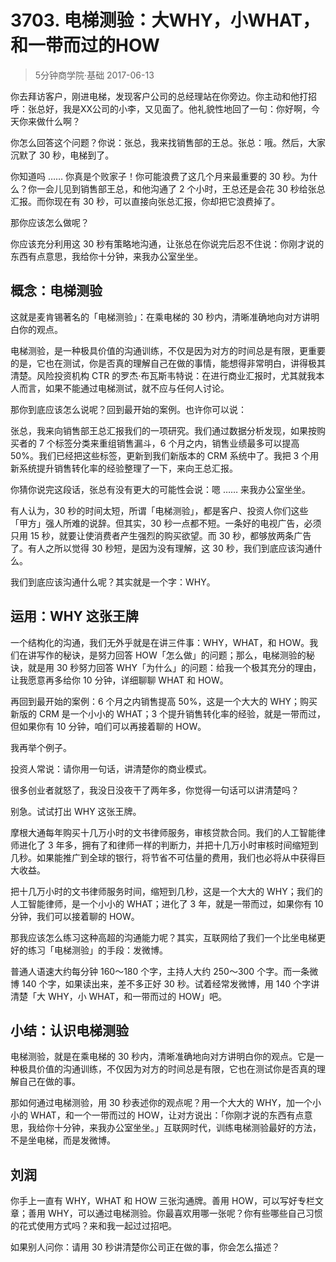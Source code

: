 # 3703. 电梯测验：大WHY，小WHAT，和一带而过的HOW
> 5分钟商学院·基础
2017-06-13

你去拜访客户，刚进电梯，发现客户公司的总经理站在你旁边。你主动和他打招呼：张总好，我是XX公司的小李，又见面了。他礼貌性地回了一句：你好啊，今天你来做什么啊？

你怎么回答这个问题？你说：张总，我来找销售部的王总。张总：哦。然后，大家沉默了 30 秒，电梯到了。

你知道吗 …… 你真是个败家子！你可能浪费了这几个月来最重要的 30 秒。为什么？你一会儿见到销售部王总，和他沟通了 2 个小时，王总还是会花 30 秒给张总汇报。而你现在有 30 秒，可以直接向张总汇报，你却把它浪费掉了。

那你应该怎么做呢？

你应该充分利用这 30 秒有策略地沟通，让张总在你说完后忍不住说：你刚才说的东西有点意思，我给你十分钟，来我办公室坐坐。

## 概念：电梯测验
这就是麦肯锡著名的「电梯测验」：在乘电梯的 30 秒内，清晰准确地向对方讲明白你的观点。

电梯测验，是一种极具价值的沟通训练，不仅是因为对方的时间总是有限，更重要的是，它也在测试，你是否真的理解自己在做的事情，能想得非常明白，讲得极其清楚。风险投资机构 CTR 的罗杰·布瓦斯韦特说：在进行商业汇报时，尤其就我本人而言，如果不能通过电梯测试，就不应与任何人讨论。

那你到底应该怎么说呢？回到最开始的案例。也许你可以说：

张总，我来向销售部王总汇报我们的一项研究。我们通过数据分析发现，如果按购买者的 7 个标签分类来重组销售漏斗，6 个月之内，销售业绩最多可以提高 50%。我们已经把这些标签，更新到我们新版本的 CRM 系统中了。我把 3 个用新系统提升销售转化率的经验整理了一下，来向王总汇报。

你猜你说完这段话，张总有没有更大的可能性会说：嗯 …… 来我办公室坐坐。

有人认为，30 秒的时间太短，所谓「电梯测验」，都是客户、投资人你们这些「甲方」强人所难的说辞。但其实，30 秒一点都不短。一条好的电视广告，必须只用 15 秒，就要让使消费者产生强烈的购买欲望。而 30 秒，都够放两条广告了。有人之所以觉得 30 秒短，是因为没有理解，这 30 秒，我们到底应该沟通什么。

我们到底应该沟通什么呢？其实就是一个字：WHY。

## 运用：WHY 这张王牌
一个结构化的沟通，我们无外乎就是在讲三件事：WHY，WHAT，和 HOW。我们在讲写作的秘诀，是努力回答 HOW「怎么做」的问题；那么，电梯测验的秘诀，就是用 30 秒努力回答 WHY「为什么」的问题：给我一个极其充分的理由，让我愿意再多给你 10 分钟，详细聊聊 WHAT 和 HOW。

再回到最开始的案例：6 个月之内销售提高 50%，这是一个大大的 WHY；购买新版的 CRM 是一个小小的 WHAT；3 个提升销售转化率的经验，就是一带而过，但如果你有 10 分钟，咱们可以再接着聊的 HOW。

我再举个例子。

投资人常说：请你用一句话，讲清楚你的商业模式。

很多创业者就怒了，我没日没夜干了两年多，你觉得一句话可以讲清楚吗？

别急。试试打出 WHY 这张王牌。

摩根大通每年购买十几万小时的文书律师服务，审核贷款合同。我们的人工智能律师进化了 3 年多，拥有了和律师一样的判断力，并把十几万小时审核时间缩短到几秒。如果能推广到全球的银行，将节省不可估量的费用，我们也必将从中获得巨大收益。

把十几万小时的文书律师服务时间，缩短到几秒，这是一个大大的 WHY；我们的人工智能律师，是一个小小的 WHAT；进化了 3 年，就是一带而过，如果你有 10 分钟，我们可以接着聊的 HOW。

那我应该怎么练习这种高超的沟通能力呢？其实，互联网给了我们一个比坐电梯更好的练习「电梯测验」的手段：发微博。

普通人语速大约每分钟 160～180 个字，主持人大约 250～300 个字。而一条微博 140 个字，如果读出来，差不多正好 30 秒。试着经常发微博，用 140 个字讲清楚「大 WHY，小 WHAT，和一带而过的 HOW」吧。

## 小结：认识电梯测验
电梯测验，就是在乘电梯的 30 秒内，清晰准确地向对方讲明白你的观点。它是一种极具价值的沟通训练，不仅因为对方的时间总是有限，它也在测试你是否真的理解自己在做的事。

那如何通过电梯测验，用 30 秒表述你的观点呢？用一个大大的 WHY，加一个小小的 WHAT，和一个一带而过的 HOW，让对方说出：「你刚才说的东西有点意思，我给你十分钟，来我办公室坐坐。」互联网时代，训练电梯测验最好的方法，不是坐电梯，而是发微博。

## 刘润
你手上一直有 WHY，WHAT 和 HOW 三张沟通牌。善用 HOW，可以写好专栏文章；善用 WHY，可以通过电梯测验。你最喜欢用哪一张呢？你有些哪些自己习惯的花式使用方式吗？来和我一起过过招吧。

如果别人问你：请用 30 秒讲清楚你公司正在做的事，你会怎么描述？



